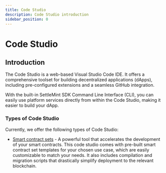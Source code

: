 ```yaml
---
title: Code Studio
description: Code Studio introduction
sidebar_position: 0
---
```


# Code Studio

## Introduction

The Code Studio is a web-based Visual Studio Code IDE. It offers a comprehensive toolset for building decentralized applications (dApps), including pre-configured extensions and a seamless GitHub integration.

With the built-in SettleMint SDK Command Line Interface (CLI), you can easily use platform services directly from within the Code Studio, making it easier to build your dApp.

### Types of Code Studio

Currently, we offer the following types of Code Studio:

- [Smart contract sets](./1_smart-contract-sets/1_smart-contract-sets.md) - A powerful tool that accelerates the development of your smart contracts. This code studio comes with pre-built smart contract set templates for your chosen use case, which are easily customizable to match your needs. It also includes compilation and migration scripts that drastically simplify deployment to the relevant blockchain.
